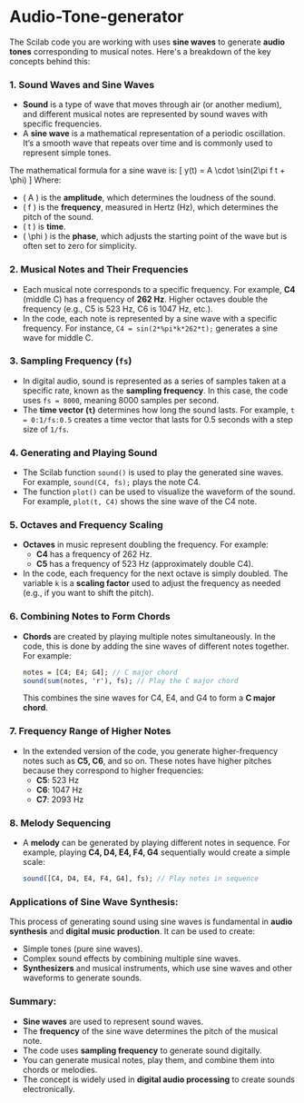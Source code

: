 # Audio-Tone-generator
The Scilab code you are working with uses **sine waves** to generate **audio tones** corresponding to musical notes. Here's a breakdown of the key concepts behind this:

### 1. **Sound Waves and Sine Waves**
   - **Sound** is a type of wave that moves through air (or another medium), and different musical notes are represented by sound waves with specific frequencies.
   - A **sine wave** is a mathematical representation of a periodic oscillation. It’s a smooth wave that repeats over time and is commonly used to represent simple tones.

   The mathematical formula for a sine wave is:
   \[
   y(t) = A \cdot \sin(2\pi f t + \phi)
   \]
   Where:
   - \( A \) is the **amplitude**, which determines the loudness of the sound.
   - \( f \) is the **frequency**, measured in Hertz (Hz), which determines the pitch of the sound.
   - \( t \) is **time**.
   - \( \phi \) is the **phase**, which adjusts the starting point of the wave but is often set to zero for simplicity.

### 2. **Musical Notes and Their Frequencies**
   - Each musical note corresponds to a specific frequency. For example, **C4** (middle C) has a frequency of **262 Hz**. Higher octaves double the frequency (e.g., C5 is 523 Hz, C6 is 1047 Hz, etc.).
   - In the code, each note is represented by a sine wave with a specific frequency. For instance, `C4 = sin(2*%pi*k*262*t);` generates a sine wave for middle C.

### 3. **Sampling Frequency (`fs`)**
   - In digital audio, sound is represented as a series of samples taken at a specific rate, known as the **sampling frequency**. In this case, the code uses `fs = 8000`, meaning 8000 samples per second.
   - The **time vector (`t`)** determines how long the sound lasts. For example, `t = 0:1/fs:0.5` creates a time vector that lasts for 0.5 seconds with a step size of `1/fs`.

### 4. **Generating and Playing Sound**
   - The Scilab function `sound()` is used to play the generated sine waves. For example, `sound(C4, fs);` plays the note C4.
   - The function `plot()` can be used to visualize the waveform of the sound. For example, `plot(t, C4)` shows the sine wave of the C4 note.

### 5. **Octaves and Frequency Scaling**
   - **Octaves** in music represent doubling the frequency. For example:
     - **C4** has a frequency of 262 Hz.
     - **C5** has a frequency of 523 Hz (approximately double C4).
   - In the code, each frequency for the next octave is simply doubled. The variable `k` is a **scaling factor** used to adjust the frequency as needed (e.g., if you want to shift the pitch).

### 6. **Combining Notes to Form Chords**
   - **Chords** are created by playing multiple notes simultaneously. In the code, this is done by adding the sine waves of different notes together. For example:
     ```scilab
     notes = [C4; E4; G4]; // C major chord
     sound(sum(notes, 'r'), fs); // Play the C major chord
     ```
     This combines the sine waves for C4, E4, and G4 to form a **C major chord**.

### 7. **Frequency Range of Higher Notes**
   - In the extended version of the code, you generate higher-frequency notes such as **C5, C6**, and so on. These notes have higher pitches because they correspond to higher frequencies:
     - **C5**: 523 Hz
     - **C6**: 1047 Hz
     - **C7**: 2093 Hz

### 8. **Melody Sequencing**
   - A **melody** can be generated by playing different notes in sequence. For example, playing **C4, D4, E4, F4, G4** sequentially would create a simple scale:
     ```scilab
     sound([C4, D4, E4, F4, G4], fs); // Play notes in sequence
     ```

### Applications of Sine Wave Synthesis:
This process of generating sound using sine waves is fundamental in **audio synthesis** and **digital music production**. It can be used to create:
- Simple tones (pure sine waves).
- Complex sound effects by combining multiple sine waves.
- **Synthesizers** and musical instruments, which use sine waves and other waveforms to generate sounds.

### Summary:
- **Sine waves** are used to represent sound waves.
- The **frequency** of the sine wave determines the pitch of the musical note.
- The code uses **sampling frequency** to generate sound digitally.
- You can generate musical notes, play them, and combine them into chords or melodies.
- The concept is widely used in **digital audio processing** to create sounds electronically.
